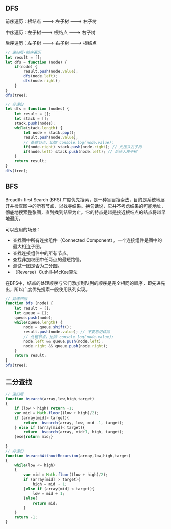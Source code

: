 ## DFS

前序遍历：根结点 ---> 左子树 ---> 右子树

中序遍历：左子树---> 根结点 ---> 右子树

后序遍历：左子树 ---> 右子树 ---> 根结点

```js
// 递归版-前序遍历
let result = [];
let dfs = function (node) {
    if(node) {
        result.push(node.value);
        dfs(node.left);
        dfs(node.right);
    }
}
dfs(tree);

// 非递归
let dfs = function (nodes) {
    let result = [];
    let stack = [];
    stack.push(nodes);
    while(stack.length) {
        let node = stack.pop();
        result.push(node.value); 
        // 处理节点，比如 console.log(node.value);
        if(node.right) stack.push(node.right); // 先压入右子树
        if(node.left) stack.push(node.left); // 后压入左子树
    }
    return result;
}
dfs(tree);
```

## BFS

Breadth-first Search (BFS) 广度优先搜索，是一种盲目搜索法，目的是系统地展开并检查图中的所有节点，以找寻结果。换句话说，它并不考虑结果的可能地址，彻底地搜索整张图，直到找到结果为止。它的特点是越是接近根结点的结点将越早地遍历。

可以应用的场景：
* 查找图中所有连接组件（Connected Component）。一个连接组件是图中的最大相连子图。
* 查找连接组件中的所有节点。
* 查找非加权图中任两点的最短路径。
* 测试一图是否为二分图。
* （Reverse）Cuthill–McKee算法

在BFS中，结点的处理顺序与它们添加到队列的顺序是完全相同的顺序，即先进先出，所以广度优先搜索一般使用队列实现。

```js
// 非递归版
function bfs (node) {
    let result = [];
    let queue = [];
    queue.push(node);
    while(queue.length) {
        node = queue.shift();
        result.push(node.value); // 不要忘记访问
        // 处理节点，比如 console.log(node.value);
        node.left && queue.push(node.left);
        node.right && queue.push(node.right);
    }
    return result;
}
bfs(tree);
```

## 二分查找

```js
// 递归版
function bsearch(array,low,high,target)
{
    if (low > high) return -1;
    var mid = Math.floor((low + high)/2);
    if (array[mid]> target){
        return  bsearch(array, low, mid -1, target);
    } else if (array[mid]< target){
        return  bsearch(array, mid+1, high, target);
    }ese{return mid;}
        
}
// 非递归
function bsearchWithoutRecursion(array,low,high,target)
{
    while(low <= high)
    {
        var mid = Math.floor((low + high)/2);
        if (array[mid] > target){
            high = mid - 1;
        }else if (array[mid] < target){
            low = mid + 1;
        }else{
            return mid;
        }
    }
    return -1;
}


```


